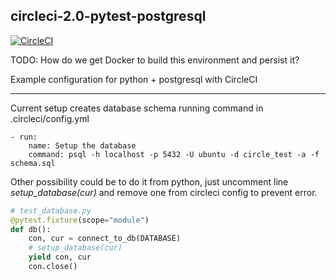 ## circleci-2.0-pytest-postgresql

[![CircleCI](https://circleci.com/gh/dvasdekis/circleci-2.0-pytest-postgresql.svg?style=svg)](https://circleci.com/gh/dvasdekis/circleci-2.0-pytest-postgresql)

TODO: How do we get Docker to build this environment and persist it?

Example configuration for python + postgresql with CircleCI

---

Current setup creates database schema running command in .circleci/config.yml

```
- run:
    name: Setup the database
    command: psql -h localhost -p 5432 -U ubuntu -d circle_test -a -f schema.sql
```

Other possibility could be to do it from python, just uncomment line *setup_database(cur)* and remove one from circleci config to prevent error.

```python
# test_database.py
@pytest.fixture(scope="module")
def db():
    con, cur = connect_to_db(DATABASE)
    # setup_database(cur)
    yield con, cur
    con.close()
```
